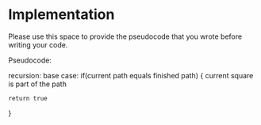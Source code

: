 # Implementation

Please use this space to provide the pseudocode that you wrote before writing your code.

Pseudocode: 

recursion: 
base case: 
if(current path equals finished path) {
    current square is part of the path
    
    return true
}